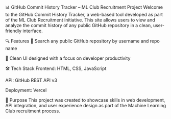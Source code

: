 📊 GitHub Commit History Tracker – ML Club Recruitment Project
Welcome to the GitHub Commit History Tracker, a web-based tool developed as part of the ML Club Recruitment initiative. This site allows users to view and analyze the commit history of any public GitHub repository in a clean, user-friendly interface.

🔍 Features
🔗 Search any public GitHub repository by username and repo name

🧠 Clean UI designed with a focus on developer productivity

🛠️ Tech Stack
Frontend: HTML, CSS, JavaScript 

API: GitHub REST API v3

Deployment: Vercel

🎯 Purpose
This project was created to showcase skills in web development, API integration, and user experience design as part of the Machine Learning Club recruitment process.
